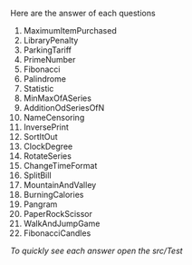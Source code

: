 Here are the answer of each questions

1. MaximumItemPurchased
2. LibraryPenalty
3. ParkingTariff
4. PrimeNumber
5. Fibonacci
6. Palindrome
7. Statistic
8. MinMaxOfASeries
9. AdditionOdSeriesOfN
10. NameCensoring
11. InversePrint
12. SortItOut
13. ClockDegree
14. RotateSeries
15. ChangeTimeFormat
16. SplitBill
17. MountainAndValley
18. BurningCalories
19. Pangram
20. PaperRockScissor
21. WalkAndJumpGame
22. FibonacciCandles


*To quickly see each answer open the src/Test*
